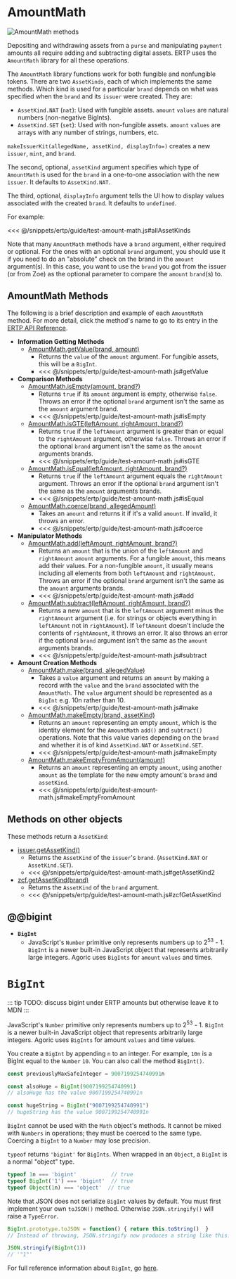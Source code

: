 # AmountMath

![AmountMath methods](./assets/amount-math.svg) 

Depositing and withdrawing assets from a
`purse` and manipulating `payment` amounts 
all require adding and subtracting digital assets.
ERTP uses the `AmountMath` library for all these operations. 

The `AmountMath` library functions work for both fungible and nonfungible tokens. 
There are two `AssetKinds`, each of which implements the same methods. Which kind is used 
for a particular `brand` depends on what was specified when the `brand` and 
its `issuer` were created. They are: 

- `AssetKind.NAT` (`nat`): Used with fungible assets. `amount` `values` are natural numbers (non-negative BigInts).
- `AssetKind.SET` (`set`): Used with non-fungible assets. `amount` `values` are arrays with any number of strings, numbers, etc.

`makeIssuerKit(allegedName, assetKind, displayInfo=)` creates a new `issuer`,
`mint`, and `brand`. 

The second, optional, `assetKind` argument specifies which type 
of `AmountMath` is used for the `brand` in a one-to-one
association with the new `issuer`. It defaults to `AssetKind.NAT`. 

The third, optional, `displayInfo` argument tells the UI how to display 
values associated with the created `brand`. It defaults to `undefined`.

For example: 

<<< @/snippets/ertp/guide/test-amount-math.js#allAssetKinds

Note that many `AmountMath` methods have a `brand` argument, either required or
optional. For the ones with an optional `brand` argument, you should use it if
you need to do an "absolute" check on the brand in the `amount` argument(s).
In this case, you want to use the `brand` you got from the issuer (or from Zoe)
as the optional parameter to compare the `amount` `brand`(s) to. 

## AmountMath Methods
The following is a brief description and example of each `AmountMath` method. For
more detail, click the method's name to go to its entry in the [ERTP
API Reference](../api/).

- **Information Getting Methods**
  - [AmountMath.getValue(brand, amount)](../api/amount-math.md#amountmath-getvalue-brand-amount)
    - Returns the `value` of the `amount` argument. For fungible assets, this will be a `BigInt`.
    - <<< @/snippets/ertp/guide/test-amount-math.js#getValue
- **Comparison Methods**
  - [AmountMath.isEmpty(amount, brand?)](../api/amount-math.md#amountmath-isempty-amount-brand)
    - Returns `true` if its `amount` argument is empty, otherwise `false`.
      Throws an error if the optional `brand` argument isn't the same as the `amount` argument brand.
    - <<< @/snippets/ertp/guide/test-amount-math.js#isEmpty
  - [AmountMath.isGTE(leftAmount, rightAmount, brand?)](../api/amount-math.md#amountmath-isgte-leftamount-rightamount-brand)
    - Returns `true` if the `leftAmount` argument is greater than or equal
      to the `rightAmount` argument, otherwise `false`.
      Throws an error if the optional `brand` argument isn't the same as the `amount` arguments brands.
    - <<< @/snippets/ertp/guide/test-amount-math.js#isGTE
  - [AmountMath.isEqual(leftAmount, rightAmount, brand?)](../api/amount-math.md#amountmath-isequal-leftamount-rightamount-brand)
    - Returns `true` if the `leftAmount` argument equals the
      `rightAmount` argument. Throws an error if the optional `brand` argument isn't the same as the `amount` arguments brands.
    - <<< @/snippets/ertp/guide/test-amount-math.js#isEqual
  - [AmountMath.coerce(brand, allegedAmount)](../api/amount-math.md#amountmath-coerce-brand-allegedamount)
    - Takes an `amount` and returns it if it's a valid `amount`.
      If invalid, it throws an error.
    - <<< @/snippets/ertp/guide/test-amount-math.js#coerce
- **Manipulator Methods**
  - [AmountMath.add(leftAmount, rightAmount, brand?)](../api/amount-math.md#amountmath-add-leftamount-rightamount-brand)
    - Returns an `amount` that is the union of the `leftAmount` and `rightAmount`
      `amount` arguments. For a fungible `amount`, this means add their
      values.  For a non-fungible `amount`, it usually means
      including all elements from both `leftAmount` and `rightAmount`.
      Throws an error if the optional `brand` argument isn't the same as the `amount` arguments brands.
    - <<< @/snippets/ertp/guide/test-amount-math.js#add
  - [AmountMath.subtract(leftAmount, rightAmount, brand?)](../api/amount-math.md#amountmath-subtract-leftamount-rightamount-brand)
    - Returns a new `amount` that is the `leftAmount` argument minus
      the `rightAmount` argument  (i.e. for strings or objects
      everything in `leftAmount` not in `rightAmount`). If `leftAmount`
      doesn't include the contents of `rightAmount`, it throws an error. 
      It also throws an error if the optional `brand` argument isn't the 
      same as the `amount` arguments brands.
    - <<< @/snippets/ertp/guide/test-amount-math.js#subtract
- **Amount Creation Methods**
  - [AmountMath.make(brand, allegedValue)](../api/amount-math.md#amountmath-make-brand-allegedvalue)	
    - Takes a `value` argument and returns an `amount` by making a record
      with the `value` and the `brand` associated with the `AmountMath`. The `value`
      argument should be represented as a `BigInt` e.g. 10n rather than 10.
    - <<< @/snippets/ertp/guide/test-amount-math.js#make
  - [AmountMath.makeEmpty(brand, assetKind)](/ertp/api/amount-math.md#amountmath-makeempty-brand-assetkind)
    - Returns an `amount` representing an empty `amount`, which is the identity
      element for the `AmountMath` `add()` and `subtract()`
      operations. Note that this value varies depending on the
      `brand` and whether it is of kind `AssetKind.NAT` or `AssetKind.SET`.
    - <<< @/snippets/ertp/guide/test-amount-math.js#makeEmpty
  - [AmountMath.makeEmptyFromAmount(amount)](/ertp/api/amount-math.md#amountmath-makeemptyfromamount-amount)
    - Returns an `amount` representing an empty `amount`, using another `amount`
      as the template for the new empty amount's `brand` and `assetKind`.
    - <<< @/snippets/ertp/guide/test-amount-math.js#makeEmptyFromAmount
 
## Methods on other objects

These methods return a `AssetKind`: 
- [issuer.getAssetKind()](../api/issuer.md#issuer-getassetkind)
  - Returns the `AssetKind` of the `issuer`'s `brand`. (`AssetKind.NAT` or `AssetKind.SET`).
  - <<< @/snippets/ertp/guide/test-amount-math.js#getAssetKind2
- [zcf.getAssetKind(brand)](/zoe/api/zoe-contract-facet.md#zcf-getassetkind-brand)
  - Returns the `AssetKind` of the `brand` argument. 
  - <<< @/snippets/ertp/guide/test-amount-math.js#zcfGetAssetKind

## @@bigint

- **`BigInt`**
  - JavaScript's `Number` primitive only represents
    numbers up to 2<sup>53</sup> - 1. `BigInt` is a newer built-in JavaScript 
    object that represents arbitrarily large integers. Agoric uses `BigInts` for 
    `amount` `values` and times.

# `BigInt`

::: tip TODO: discuss bigint under ERTP amounts
but otherwise leave it to MDN
:::

JavaScript's `Number` primitive only represents numbers up to 2<sup>53</sup> - 1. `BigInt` is 
a newer built-in JavaScript object that represents arbitrarily large integers. Agoric uses `BigInts` for 
amount `values` and time values.

You create a `BigInt` by appending `n` to an integer. For example, `10n` is a BigInt equal to
the `Number` `10`. You can also call the method `BigInt()`.
```js
const previouslyMaxSafeInteger = 9007199254740991n

const alsoHuge = BigInt(9007199254740991)
// alsoHuge has the value 9007199254740991n

const hugeString = BigInt("9007199254740991")
// hugeString has the value 9007199254740991n
```

`BigInt` cannot be used with the `Math` object's methods. It cannot be mixed with `Numbers` in operations; 
they must be coerced to the same type. Coercing a `BigInt` to a `Number` may lose precision.

`typeof` returns `'bigint'` for `BigInts`. When wrapped in an `Object`, a `BigInt` is a normal "object" type.

```js
typeof 1n === 'bigint'           // true
typeof BigInt('1') === 'bigint'  // true
typeof Object(1n) === 'object'  // true
```

Note that JSON does not serialize `BigInt` values by default. You must first implement your
own `toJSON()` method. Otherwise `JSON.stringify()` will raise a `TypeError`.
```js
BigInt.prototype.toJSON = function() { return this.toString()  }
// Instead of throwing, JSON.stringify now produces a string like this:

JSON.stringify(BigInt(1))
// '"1"'
```
For full reference information about `BigInt`, go [here](https://developer.mozilla.org/en-US/docs/Web/JavaScript/Reference/Global_Objects/BigInt).
